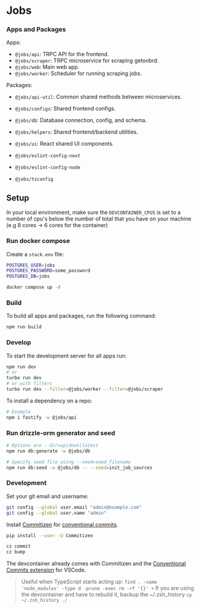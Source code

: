 # Jobs

### Apps and Packages

Apps:
- `@jobs/api`: TRPC API for the frontend.
- `@jobs/scraper`: TRPC microservice for scraping getonbrd.
- `@jobs/web`: Main web app.
- `@jobs/worker`: Scheduler for running scraping jobs.

Packages:
- `@jobs/api-util`: Common shared methods between microservices.
- `@jobs/configs`: Shared frontend configs.

- `@jobs/db`: Database connection, config, and schema.
- `@jobs/helpers`: Shared frontend/backend utilities.
- `@jobs/ui`: React shared UI components.
- `@jobs/eslint-config-next`
- `@jobs/eslint-config-node`
- `@jobs/tsconfig`

## Setup

In your local environment, make sure the `DEVCONTAINER_CPUS` is set to a number of cpu's below the number of total
that you have on your machine (e.g 8 cores -> 6 cores for the container)

### Run docker compose

Create a `stack.env` file:

```bash
POSTGRES_USER=jobs
POSTGRES_PASSWORD=some_password
POSTGRES_DB=jobs
```

```bash
docker compose up -d
```

### Build

To build all apps and packages, run the following command:

```bash
npm run build
```

### Develop

To start the development server for all apps run:

```bash
npm run dev
# or
turbo run dev
# or with filters
turbo run dev --filter=@jobs/worker --filter=@jobs/scraper
```

To install a dependency on a repo:

```bash
# Example
npm i fastify -w @jobs/api
```

### Run drizzle-orm generator and seed

```bash
# Options are --dir=up|down|latest
npm run db:generate -w @jobs/db

# Specify seed file using --seed=seed_filename
npm run db:seed -w @jobs/db -- --seed=init_job_sources
```

### Development

Set your git email and username:

```bash
git config --global user.email "admin@example.com"
git config --global user.name "admin"
```

Install [Commitizen](https://github.com/commitizen/cz-cli) for [conventional commits](https://www.conventionalcommits.org/en/v1.0.0/).

```bash
pip install --user -U Commitizen

cz commit
cz bump
```

The devcontainer already comes with Commitizen and the [Conventional Commits extension](https://github.com/vivaxy/vscode-conventional-commits) for VSCode.

> Useful when TypeScript starts acting up: `find . -name 'node_modules' -type d -prune -exec rm -rf '{}' +`
> If you are using the devcontainer and have to rebuild it, backup the ~/.zsh_history `cp ~/.zsh_history ./`
